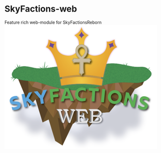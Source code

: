 # SkyFactions-web
Feature rich web-module for SkyFactionsReborn
![Project Logo](./.github/SkyFactions_web.png)
